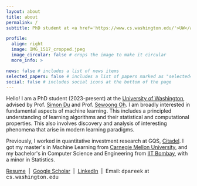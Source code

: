 ```yaml
---
layout: about
title: about
permalink: /
subtitle: PhD student at <a href='https://www.cs.washington.edu/'>UW</a> • Previously <a href='https://www.citadel.com/'>Citadel</a> | <a href='https://www.ml.cmu.edu/'>CMU</a> | <a href='https://www.cse.iitb.ac.in/'>IITB</a>

profile:
  align: right
  image: IMG_1517_cropped.jpeg
  image_circular: false # crops the image to make it circular
  more_info: >

news: false # includes a list of news items
selected_papers: false # includes a list of papers marked as "selected={true}"
social: false # includes social icons at the bottom of the page
---
```


Hello! I am a PhD student (2023-present) at the [University of Washington](https://www.cs.washington.edu/), advised by Prof. [Simon Du](https://simonshaoleidu.com/) and Prof. [Sewoong Oh](https://homes.cs.washington.edu/~sewoong/). I am broadly interested in fundamental aspects of machine learning. This includes a principled understanding of learning algorithms and their statistical and computational properties. This also involves discovery and analysis of interesting phenomena that arise in modern learning paradigms.

Previously, I worked in quantitative investment research at GQS, [Citadel](https://www.citadel.com/). I got my master's in Machine Learning from [Carnegie Mellon University](https://www.ml.cmu.edu/), and my bachelor's in Computer Science and Engineering from [IIT Bombay](https://www.cse.iitb.ac.in/), with a minor in Statistics. 

<p style="text-align: left;"><a href='https://pareek21.github.io/assets/pdf/Resume_Nov2025.pdf'>Resume</a> &nbsp;|&nbsp; <a href='https://scholar.google.com/citations?user=R1lrFWgAAAAJ'>Google Scholar</a> &nbsp;|&nbsp; <a href='https://www.linkedin.com/in/divyansh-pareek-4a0a18106/'>LinkedIn</a> &nbsp;|&nbsp; Email: <span style="font-family: 'Courier New', monospace;">dpareek</span> at <span style="font-family: 'Courier New', monospace;">cs.washington.edu</span> </p>
